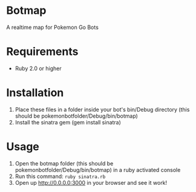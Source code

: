 # Botmap
A realtime map for Pokemon Go Bots


# Requirements
* Ruby 2.0 or higher

# Installation
1. Place these files in a folder inside your bot's bin/Debug directory (this should be pokemonbotfolder/Debug/bin/botmap)
2. Install the sinatra gem (gem install sinatra)

# Usage
1. Open the botmap folder (this should be pokemonbotfolder/Debug/bin/botmap) in a ruby activated console
2. Run this command: 
`
ruby sinatra.rb
` 
3. Open up http://0.0.0.0:3000 in your browser and see it work!
